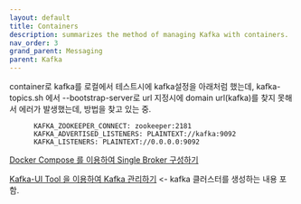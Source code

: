 ```yaml
---
layout: default
title: Containers
description: summarizes the method of managing Kafka with containers.
nav_order: 3
grand_parent: Messaging
parent: Kafka
---
```


container로 kafka를 로컬에서 테스트시에 kafka설정을 아래처럼 했는데, kafka-topics.sh 에서 --bootstrap-server로 url 지정시에 domain url(kafka)를 찾지 못해서 에러가 발생했는데, 방법을 찾고 있는 중. 

```
      KAFKA_ZOOKEEPER_CONNECT: zookeeper:2181
      KAFKA_ADVERTISED_LISTENERS: PLAINTEXT://kafka:9092
      KAFKA_LISTENERS: PLAINTEXT://0.0.0.0:9092
```


[Docker Compose 를 이용하여 Single Broker 구성하기](https://devocean.sk.com/blog/techBoardDetail.do?page=&query=&ID=164007&boardType=tags&searchData=Kafka&subIndex=&idList=)

[Kafka-UI Tool 을 이용하여 Kafka 관리하기](https://devocean.sk.com/blog/techBoardDetail.do?ID=163980) <- kafka 클러스터를 생성하는 내용 포함.

